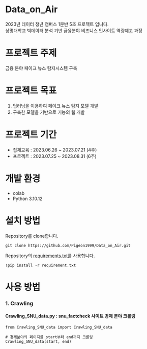 # Data_on_Air
2023년 데이터 청년 캠퍼스 1분반 5조 프로젝트 입니다.   
상명대학교 빅데이터 분석 기반 금융분야 비즈니스 인사이트 역량제고 과정

# 프로젝트 주제
금융 분야 페이크 뉴스 탐지시스템 구축

# 프로젝트 목표 
1. 딥러닝을 이용하여 페이크 뉴스 탐지 모델 개발
2. 구축한 모델을 기반으로 기능의 웹 개발

# 프로젝트 기간 
- 집체교육 : 2023.06.26 ~ 2023.07.21 (4주)
- 프로젝트 : 2023.07.25 ~ 2023.08.31 (6주)

# 개발 환경 
- colab
- Python 3.10.12

# 설치 방법
Repository를 clone합니다. 
```
git clone https://github.com/Pigeon1999/Data_on_Air.git
```

Repository의 [requirements.txt](https://github.com/Pigeon1999/Data_on_Air/blob/main/requirements.txt)를 사용합니다. 
```
!pip install -r requirement.txt
```

# 사용 방법
### 1. Crawling 
#### Crawling_SNU_data.py : snu_factcheck 사이트 경제 분야 크롤링 
```
from Crawling_SNU_data import Crawling_SNU_data

# 경제분야의 페이지를 start부터 end까지 크롤링
Crawling_SNU_data(start, end)
```
